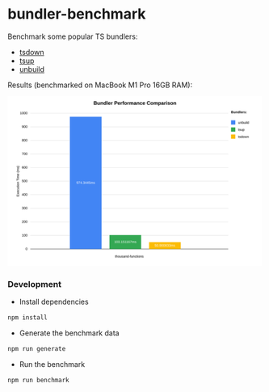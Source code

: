 # bundler-benchmark

Benchmark some popular TS bundlers:
- [tsdown](https://tsdown.dev/)
- [tsup](https://tsup.egoist.dev/)
- [unbuild](https://github.com/unjs/unbuild)

Results (benchmarked on MacBook M1 Pro 16GB RAM):

<img src="results/bundler-performance-comparison.svg" alt="Benchmark Results" width="600"/>


### Development

- Install dependencies
```bash
npm install
```
- Generate the benchmark data
```bash
npm run generate
```
- Run the benchmark
```bash
npm run benchmark
```
